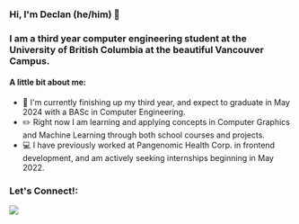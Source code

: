 ### Hi, I'm Declan (he/him) 👋

### I am a third year computer engineering student at the University of British Columbia at the beautiful Vancouver Campus.

#### A little bit about me:

- 🏫 I'm currently finishing up my third year, and expect to graduate in May 2024 with a BASc in Computer Engineering.
- ✏️ Right now I am learning and applying concepts in Computer Graphics and Machine Learning through both school courses and projects.
- 💻 I have previously worked at Pangenomic Health Corp. in frontend development, and am actively seeking internships beginning in May 2022.


### Let's Connect!:
<div>
 <a href="https://www.linkedin.com/in/djpbyrne/"><img src="https://img.shields.io/badge/LinkedIn-0A66C2?style=flat-square&logo=LinkedIn&logoColor=white&link=https://www.linkedin.com/in/ritchie-xia-1b5052206/"></a>   
</div>
